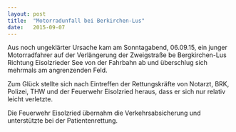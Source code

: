 ```yaml
---
layout: post
title:  "Motorradunfall bei Berkirchen-Lus"
date:   2015-09-07
---
```


Aus noch ungeklärter Ursache kam am Sonntagabend, 06.09.15, ein junger Motorradfahrer auf der Verlängerung der Zweigstraße be Bergkirchen-Lus Richtung Eisolzrieder See von der Fahrbahn ab und überschlug sich mehrmals am angrenzenden Feld.

Zum Glück stellte sich nach Eintreffen der Rettungskräfte von Notarzt, BRK, Polizei, THW und der Feuerwehr Eisolzried heraus, dass er sich nur relativ leicht verletzte.

Die Feuerwehr Eisolzried übernahm die Verkehrsabsicherung und unterstützte bei der Patientenrettung.
